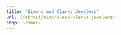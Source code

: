 ```yaml
---
title: "Simons and Clarks Jewelers"
url: /detroit/simons-and-clarks-jewelers/
shop: Schmuck
---
```

